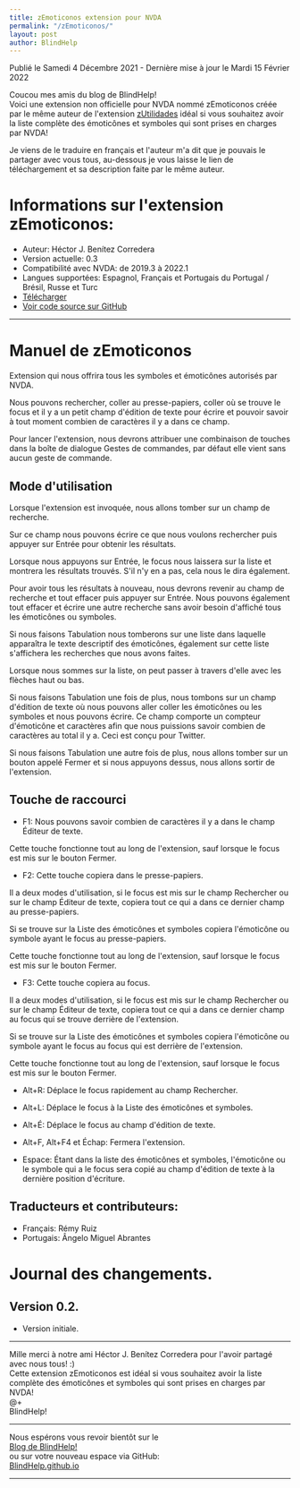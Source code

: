 ```yaml
---
title: zEmoticonos extension pour NVDA
permalink: "/zEmoticonos/"
layout: post
author: BlindHelp
---
```


<footer>Publié le Samedi 4 Décembre 2021 - Dernière mise à jour le Mardi 15 Février 2022</footer>

Coucou mes amis du blog de BlindHelp!    
Voici une extension non officielle  pour NVDA nommé zEmoticonos créée par le même auteur de l'extension [zUtilidades](https://blindhelp.github.io/zUtilidades/) idéal si vous souhaitez avoir la liste complète des émoticônes et symboles qui sont prises en charges  par NVDA!    

Je viens de le traduire en français et l'auteur m'a dit que je pouvais le partager avec vous tous, au-dessous je vous laisse le lien de téléchargement et sa description faite par le même auteur.    

# Informations sur l'extension zEmoticonos: #

* Auteur: <span lang="es">Héctor J. Benítez Corredera</span>
* Version actuelle: 0.3
* Compatibilité avec NVDA: de 2019.3 à 2022.1
* Langues supportées: Espagnol, Français et Portugais du Portugal / Brésil, Russe et Turc
* [Télécharger](https://nvda.es/files/get.php?file=zEmoticonos)
* [Voir code source sur GitHub](https://github.com/hxebolax/zEmoticonos)

---

# Manuel de zEmoticonos
Extension qui nous offrira tous les symboles et émoticônes autorisés par NVDA.

Nous pouvons rechercher, coller au presse-papiers, coller où se trouve le focus et il y a un petit champ d'édition de texte pour écrire et pouvoir savoir à tout moment combien de caractères il y a dans ce champ.

Pour lancer l'extension, nous devrons attribuer une combinaison de touches dans la boîte de dialogue Gestes de commandes, par défaut elle vient sans aucun geste de commande.

## Mode d'utilisation

Lorsque l'extension est invoquée, nous allons tomber sur un champ de recherche.

Sur ce champ nous pouvons écrire ce que nous voulons rechercher puis appuyer sur Entrée pour obtenir les résultats.

Lorsque nous appuyons sur Entrée, le focus nous laissera sur la liste et montrera les résultats trouvés. S'il n'y en a pas, cela nous le dira également.

Pour avoir tous les résultats à nouveau, nous devrons revenir au champ de recherche et tout effacer puis appuyer sur Entrée. Nous pouvons également tout effacer et écrire une autre recherche sans avoir besoin d'affiché tous les émoticônes ou symboles.

Si nous faisons Tabulation nous tomberons sur une liste dans laquelle apparaîtra le texte descriptif des émoticônes, également sur cette liste  s'affichera les recherches que nous avons faites.

Lorsque nous sommes sur la liste, on peut passer à travers d'elle avec les flèches haut ou bas.

Si nous faisons Tabulation une fois de plus, nous tombons sur un champ d'édition de texte où nous pouvons aller coller les émoticônes ou les symboles et nous pouvons écrire. Ce champ comporte un compteur d'émoticône et caractères afin que nous puissions savoir combien de caractères au total il y a. Ceci est conçu pour Twitter.

Si nous faisons Tabulation une autre fois de plus, nous allons tomber sur un bouton appelé Fermer et si nous appuyons dessus, nous allons sortir de l'extension.

## Touche de raccourci

* F1: Nous pouvons savoir combien de caractères il y a dans le champ Éditeur de texte.

Cette touche fonctionne tout au long de l'extension, sauf lorsque le focus est mis sur le bouton Fermer.

* F2: Cette touche copiera dans le presse-papiers.

Il a deux modes d'utilisation, si le focus est mis sur le champ Rechercher ou sur le champ Éditeur de texte, copiera  tout ce qui a dans ce dernier champ au presse-papiers.

Si se trouve sur la Liste des émoticônes et symboles copiera l'émoticône ou symbole  ayant le focus  au presse-papiers.

Cette touche fonctionne tout au long de l'extension, sauf lorsque le focus est mis sur le bouton Fermer.

* F3: Cette touche copiera au focus.

Il a deux modes d'utilisation, si le focus est mis sur le champ Rechercher ou sur le champ Éditeur de texte, copiera  tout ce qui a dans ce dernier champ au focus qui se trouve derrière de l'extension.

Si se trouve sur la Liste des émoticônes et symboles  copiera l'émoticône ou symbole  ayant le focus au focus qui est derrière de l'extension.

Cette touche fonctionne tout au long de l'extension, sauf lorsque le focus est mis sur le bouton Fermer.

* Alt+R: Déplace le focus rapidement au champ Rechercher.

* Alt+L: Déplace le focus à la Liste des émoticônes et symboles.

* Alt+É: Déplace le focus au champ d'édition de texte.

* Alt+F, Alt+F4 et Échap: Fermera l'extension.

* Espace: Étant dans la liste des émoticônes et symboles, l'émoticône ou le symbole qui a le focus sera copié au champ d'édition de texte à la dernière position d'écriture.

## Traducteurs et contributeurs:

* Français: Rémy Ruiz
* Portugais: Ângelo Miguel Abrantes
# Journal des changements.
## Version 0.2.
* Version initiale.

---

Mille merci à notre ami <span lang="es">Héctor J. Benítez Corredera</span> pour l'avoir partagé avec nous tous! :)    
Cette extension zEmoticonos est idéal si vous souhaitez avoir la liste complète des émoticônes et symboles qui sont prises en charges  par NVDA!    
    @+    
BlindHelp!    

---

Nous espérons vous revoir bientôt sur le      
[Blog de BlindHelp!](http://blindhelp.blogspot.fr/)                    
ou sur  votre nouveau espace via GitHub:                     
[BlindHelp.github.io](https://blindhelp.github.io)                    

---
